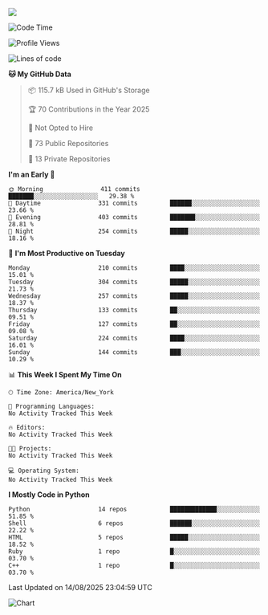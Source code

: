 
![](https://hit.yhype.me/github/profile?user_id=44564111)
<!--START_SECTION:waka-->
![Code Time](http://img.shields.io/badge/Code%20Time-26%20hrs%2018%20mins-blue)

![Profile Views](http://img.shields.io/badge/Profile%20Views-4-blue)

![Lines of code](https://img.shields.io/badge/From%20Hello%20World%20I%27ve%20Written-5.2%20million%20lines%20of%20code-blue)

**🐱 My GitHub Data** 

> 📦 115.7 kB Used in GitHub's Storage 
 > 
> 🏆 70 Contributions in the Year 2025
 > 
> 🚫 Not Opted to Hire
 > 
> 📜 73 Public Repositories 
 > 
> 🔑 13 Private Repositories 
 > 
**I'm an Early 🐤** 

```text
🌞 Morning                411 commits         ███████░░░░░░░░░░░░░░░░░░   29.38 % 
🌆 Daytime                331 commits         ██████░░░░░░░░░░░░░░░░░░░   23.66 % 
🌃 Evening                403 commits         ███████░░░░░░░░░░░░░░░░░░   28.81 % 
🌙 Night                  254 commits         █████░░░░░░░░░░░░░░░░░░░░   18.16 % 
```
📅 **I'm Most Productive on Tuesday** 

```text
Monday                   210 commits         ████░░░░░░░░░░░░░░░░░░░░░   15.01 % 
Tuesday                  304 commits         █████░░░░░░░░░░░░░░░░░░░░   21.73 % 
Wednesday                257 commits         █████░░░░░░░░░░░░░░░░░░░░   18.37 % 
Thursday                 133 commits         ██░░░░░░░░░░░░░░░░░░░░░░░   09.51 % 
Friday                   127 commits         ██░░░░░░░░░░░░░░░░░░░░░░░   09.08 % 
Saturday                 224 commits         ████░░░░░░░░░░░░░░░░░░░░░   16.01 % 
Sunday                   144 commits         ███░░░░░░░░░░░░░░░░░░░░░░   10.29 % 
```


📊 **This Week I Spent My Time On** 

```text
🕑︎ Time Zone: America/New_York

💬 Programming Languages: 
No Activity Tracked This Week

🔥 Editors: 
No Activity Tracked This Week

🐱‍💻 Projects: 
No Activity Tracked This Week

💻 Operating System: 
No Activity Tracked This Week
```

**I Mostly Code in Python** 

```text
Python                   14 repos            █████████████░░░░░░░░░░░░   51.85 % 
Shell                    6 repos             ██████░░░░░░░░░░░░░░░░░░░   22.22 % 
HTML                     5 repos             █████░░░░░░░░░░░░░░░░░░░░   18.52 % 
Ruby                     1 repo              █░░░░░░░░░░░░░░░░░░░░░░░░   03.70 % 
C++                      1 repo              █░░░░░░░░░░░░░░░░░░░░░░░░   03.70 % 
```




 Last Updated on 14/08/2025 23:04:59 UTC
<!--END_SECTION:waka-->
![Chart](https://wakatime.com/share/@Vault108/688d9b71-d249-4f4e-81ef-3dceb97e43a3.svg)

